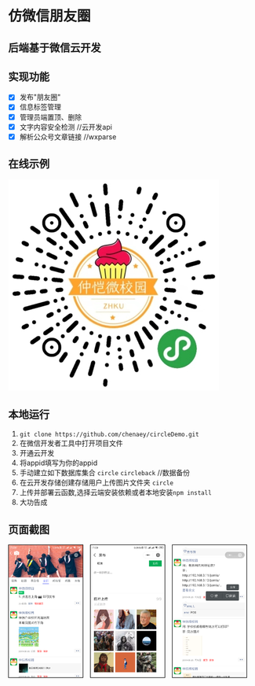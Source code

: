 # 仿微信朋友圈

## 后端基于微信云开发

## 实现功能
- [X] 发布"朋友圈"
- [X] 信息标签管理
- [X] 管理员端置顶、删除
- [X] 文字内容安全检测 //云开发api
- [X] 解析公众号文章链接 //wxparse

## 在线示例
![小程序码](./miniprogram/image/md/qrcode.jpg)
## 本地运行

1. `git clone https://github.com/chenaey/circleDemo.git`
2. 在微信开发者工具中打开项目文件
3. 开通云开发
4. 将appid填写为你的appid
5. 手动建立如下数据库集合
`circle` 
`circleback` //数据备份
6. 在云开发存储创建存储用户上传图片文件夹 `circle`
7. 上传并部署云函数,选择云端安装依赖或者本地安装`npm install`
8. 大功告成


## 页面截图
<img src="./miniprogram/image/md/1.png" width="30%" style="margin-right: 10px;border: 1px solid #000"></img>
<img src="./miniprogram/image/md/2.png" width="30%" style="margin-right: 10px;border: 1px solid #000"></img>
<img src="./miniprogram/image/md/3.png" width="30%" style="margin-right: 10px;border: 1px solid #000"></img>

